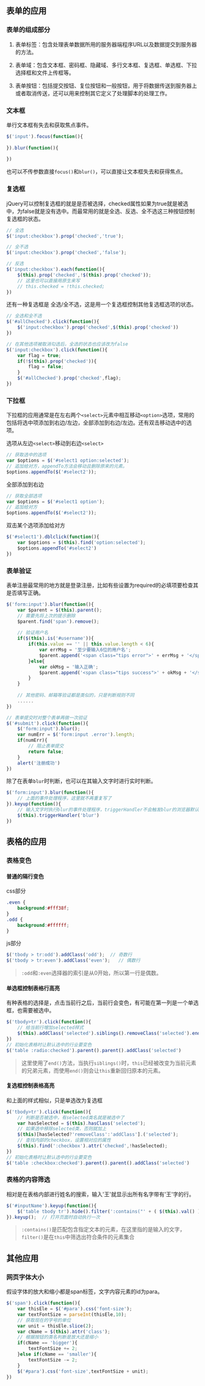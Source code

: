 
## 表单的应用

### 表单的组成部分

1. 表单标签：包含处理表单数据所用的服务器端程序URL以及数据提交到服务器的方法。

2. 表单域：包含文本框、密码框、隐藏域、多行文本框、复选框、单选框、下拉选择框和文件上传框等。

3. 表单按钮：包括提交按钮、复位按钮和一般按钮，用于将数据传送到服务器上或者取消传送，还可以用来控制其它定义了处理脚本的处理工作。

### 文本框

单行文本框有失去和获取焦点事件。

```js
$('input').focus(function(){
    
}).blur(function(){
    
})
```

也可以不传参数直接`focus()`和`blur()`，可以直接让文本框失去和获得焦点。

### 复选框

jQuery可以控制复选框的就是是否被选择，checked属性如果为true就是被选中，为false就是没有选中。而最常用的就是全选、反选、全不选这三种按钮控制复选框的状态。

```js
// 全选
$('input:checkbox').prop('checked','true');

// 全不选
$('input:checkbox').prop('checked','false');

// 反选
$('input:checkbox').each(function(){
    $(this).prop('checked',!$(this).prop('checked'));
    // 这里也可以直接用原生来写
    // this.checked = !this.checked;
})
```

还有一种复选框是 全选/全不选，这是用一个复选框控制其他复选框选项的状态。

```js
// 全选和全不选
$('#allChecked').click(function(){
    $('input:checkbox').prop('checked',$(this).prop('checked'))
})

// 在其他选项被取消勾选后，全选的状态也应该改为false
$('input:checkbox').click(function(){
    var flag = true;
    if(!$(this).prop('checked')){
        flag = false;
    }
    $('#allChecked').prop('checked',flag);
})

```

### 下拉框

下拉框的应用通常是在左右两个`<select>`元素中相互移动`<option>`选项，常用的包括将选中项添加到右边/左边，全部添加到右边/左边。还有双击移动选中的选项。


选项从左边`<select>`移动到右边`<select>`

```js
// 获取选中的选项
var $options = $('#select1 option:selected');
// 追加给对方，appendTo方法会移动且删除原来的元素。
$options.appendTo($('#select2'));

```

全部添加到右边

```js
// 获取全部选项
var $options = $('#select1 option');
// 追加给对方
$options.appendTo($('#select2'));
```

双击某个选项添加给对方
```js
$('#select1').dblclick(function(){
    var $options = $(this).find('option:selected');
    $options.appendTo('#select2')
})
```

### 表单验证

表单注册最常用的地方就是登录注册，比如有些设置为required的必填项要检查其是否填写正确。

```js
$('form:input').blur(function(){
    var $parent = $(this).parent();
    // 需要先将上次的提示删除
    $parent.find('span').remove();
    
    // 验证用户名
    if($(this).is('#username')){
        if(this.value == '' || this.value.length < 6){
            var errMsg = '至少要输入6位的用户名';
            $parent.append('<span class="tips error">' + errMsg + '</span>');
        }else{
            var okMsg = '输入正确';
            $parent.append('<span class="tips success">' + okMsg + '</span>');
        }
    }
    
    // 其他密码、邮箱等验证都是类似的，只是判断规则不同
    ......
})

// 表单提交时对整个表单再做一次验证
$('#submit').click(function(){
    $('form:input').blur();
    var numErr = $('form:input .error').length;
    if(numErr){
        // 阻止表单提交
        return false;
    }
    alert('注册成功')
})

```

除了在表单`blur`时判断，也可以在其输入文字时进行实时判断。

```js
$('form:input').blur(function(){
    // 上面的事件处理程序，这里就不再重复写了
}).keyup(function(){
    // 输入文字时执行blur的事件处理程序，triggerHandler不会触发blur的浏览器默认事件，所以不会真的失去焦点导致无法输入
    $(this).triggerHandler('blur')  
})
```

## 表格的应用

### 表格变色

#### 普通的隔行变色

css部分
```css
.even {
    background:#fff38f;
}
.odd {
    background:#ffffff;
}
```

js部分
```js
$('tbody > tr:odd').addClass('odd');  // 奇数行
$('tbody > tr:even').addClass('even');   // 偶数行
```

> `:odd`和`:even`选择器的索引是从0开始，所以第一行是偶数。

#### 单选框控制表格行高亮

有种表格的选择是，点击当前行之后，当前行会变色，有可能在第一列是一个单选框，也需要被选中。

```js
$('tbody>tr').click(function(){
    // 给当前行增加selected样式
    $(this).addClass('selected').siblings().removeClass('selected').end().find(':radio').attr('checked',true);
})
// 初始化表格时让默认选中的行业要变色
$('table :radio:checked').parent().parent().addClass('selected')
```

> 这里使用了`end()`方法，当执行`siblings()`时，`this`已经被改变为当前元素的兄弟元素，而使用`end()`则会让`this`重新回归原本的元素。

#### 复选框控制表格高亮

和上面的样式相似，只是单选改为复选框

```js
$('tbody>tr').click(function(){
    // 判断是否被选中，有selected类名就是被选中了
    var hasSelected = $(this).hasClass('selected');
    // 如果选中移除selected类，否则就加上
    $(this)[hasSelected?'removeClass':'addClass'].('selected');
    // 查找内部的checkbox，设置相对应的属性
    $(this).find(':checkbox').attr('checked',!hasSelected);
})
// 初始化表格时让默认选中的行业要变色
$('table :checkbox:checked').parent().parent().addClass('selected')

```

### 表格的内容筛选

相对是在表格内部进行姓名的搜索，输入'王'就显示出所有名字带有'王'字的行。

```js
$('#inputName').keyup(function(){
    $('table tbody tr').hide().filter(':contains("' + ( $(this).val() ) + '")').show();
}).keyup();  // 打开页面时自动执行一次
```

> `:contains()`是匹配包含指定文本的元素，在这里指的是输入的文字，`filter()`是在`this`中筛选出符合条件的元素集合

## 其他应用

### 网页字体大小

假设字体的放大和缩小都是span标签，文字内容元素的id为para。

```js
$('span').click(function(){
    var thisEle = $('#para').css('font-size');
    var textFontSize = parseInt(thisEle,10);
    // 获取现在的字号的单位
    var unit = thisEle.slice(2);
    var cName = $(this).attr('class');
    // 根据按钮的类名判断是放大还是缩小
    if(cName == 'bigger'){
        textFontSize += 2;
    }else if(cName == 'smaller'){
        textFontSize -= 2;
    }
    $('#para').css('font-size',textFontSize + unit);
})

```
